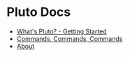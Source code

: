 # Pluto Docs


- [What's Pluto? - Getting Started](getting_started.md)
- [Commands, Commands, Commands](commands.md)
- [About](about.md)
